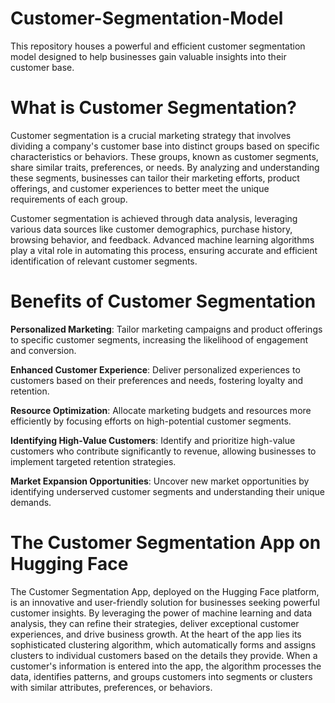 # Customer-Segmentation-Model
This repository houses a powerful and efficient customer segmentation model designed to help businesses gain valuable insights into their customer base. 

# What is Customer Segmentation?
Customer segmentation is a crucial marketing strategy that involves dividing a company's customer base into distinct groups based on specific characteristics or behaviors. These groups, known as customer segments, share similar traits, preferences, or needs. By analyzing and understanding these segments, businesses can tailor their marketing efforts, product offerings, and customer experiences to better meet the unique requirements of each group.

Customer segmentation is achieved through data analysis, leveraging various data sources like customer demographics, purchase history, browsing behavior, and feedback. Advanced machine learning algorithms play a vital role in automating this process, ensuring accurate and efficient identification of relevant customer segments.

# Benefits of Customer Segmentation
**Personalized Marketing**: Tailor marketing campaigns and product offerings to specific customer segments, increasing the likelihood of engagement and conversion.

**Enhanced Customer Experience**: Deliver personalized experiences to customers based on their preferences and needs, fostering loyalty and retention.

**Resource Optimization**: Allocate marketing budgets and resources more efficiently by focusing efforts on high-potential customer segments.

**Identifying High-Value Customers**: Identify and prioritize high-value customers who contribute significantly to revenue, allowing businesses to implement targeted retention strategies.

**Market Expansion Opportunities**: Uncover new market opportunities by identifying underserved customer segments and understanding their unique demands.

# The Customer Segmentation App on Hugging Face
The Customer Segmentation App, deployed on the Hugging Face platform, is an innovative and user-friendly solution for businesses seeking powerful customer insights.  By leveraging the power of machine learning and data analysis, they can refine their strategies, deliver exceptional customer experiences, and drive business growth. 
At the heart of the app lies its sophisticated clustering algorithm, which automatically forms and assigns clusters to individual customers based on the details they provide. When a customer's information is entered into the app, the algorithm processes the data, identifies patterns, and groups customers into segments or clusters with similar attributes, preferences, or behaviors.

